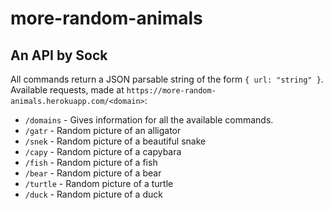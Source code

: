 # more-random-animals
## An API by Sock
All commands return a JSON parsable string of the form `{ url: "string" }`. Available requests, made at `https://more-random-animals.herokuapp.com/<domain>`: 

* `/domains` - Gives information for all the available commands.
* `/gatr` - Random picture of an alligator
* `/snek` - Random picture of a beautiful snake
* `/capy` - Random picture of a capybara
* `/fish` - Random picture of a fish
* `/bear` - Random picture of a bear
* `/turtle` - Random picture of a turtle
* `/duck` - Random picture of a duck
